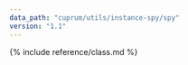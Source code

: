 ```yaml
---
data_path: "cuprum/utils/instance-spy/spy"
version: "1.1"
---
```


{% include reference/class.md %}
